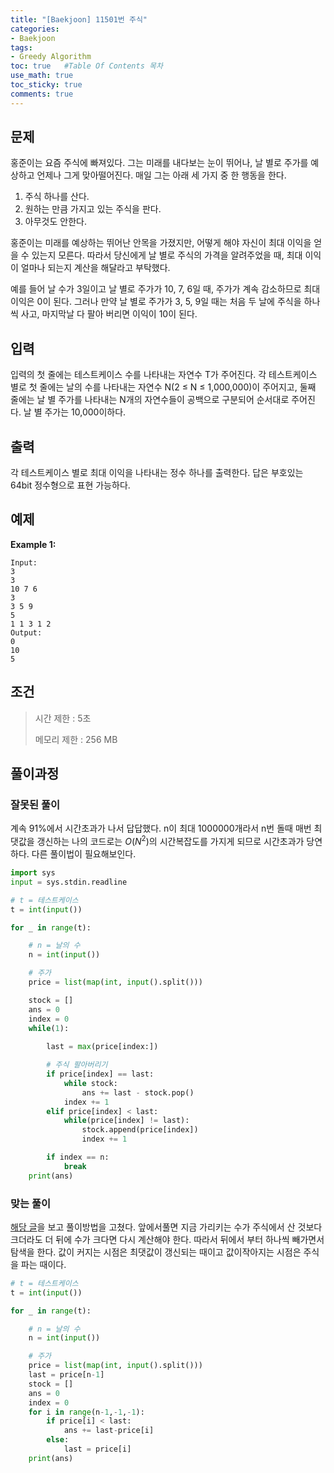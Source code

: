 ```yaml
---
title: "[Baekjoon] 11501번 주식"
categories: 
- Baekjoon
tags:
- Greedy Algorithm
toc: true   #Table Of Contents 목차 
use_math: true
toc_sticky: true
comments: true
---
```


## 문제

홍준이는 요즘 주식에 빠져있다. 그는 미래를 내다보는 눈이 뛰어나, 날 별로 주가를 예상하고 언제나 그게 맞아떨어진다. 매일 그는 아래 세 가지 중 한 행동을 한다.

1. 주식 하나를 산다.
2. 원하는 만큼 가지고 있는 주식을 판다.
3. 아무것도 안한다.

홍준이는 미래를 예상하는 뛰어난 안목을 가졌지만, 어떻게 해야 자신이 최대 이익을 얻을 수 있는지 모른다. 따라서 당신에게 날 별로 주식의 가격을 알려주었을 때, 최대 이익이 얼마나 되는지 계산을 해달라고 부탁했다.

예를 들어 날 수가 3일이고 날 별로 주가가 10, 7, 6일 때, 주가가 계속 감소하므로 최대 이익은 0이 된다. 그러나 만약 날 별로 주가가 3, 5, 9일 때는 처음 두 날에 주식을 하나씩 사고, 마지막날 다 팔아 버리면 이익이 10이 된다.

## 입력

입력의 첫 줄에는 테스트케이스 수를 나타내는 자연수 T가 주어진다. 각 테스트케이스 별로 첫 줄에는 날의 수를 나타내는 자연수 N(2 ≤ N ≤ 1,000,000)이 주어지고, 둘째 줄에는 날 별 주가를 나타내는 N개의 자연수들이 공백으로 구분되어 순서대로 주어진다. 날 별 주가는 10,000이하다.

## 출력

각 테스트케이스 별로 최대 이익을 나타내는 정수 하나를 출력한다. 답은 부호있는 64bit 정수형으로 표현 가능하다.

## 예제

**Example 1:**

```
Input: 
3
3
10 7 6
3
3 5 9
5
1 1 3 1 2
Output: 
0
10
5
```

## 조건

> 시간 제한 : 5초
>
> 메모리 제한 : 256 MB

## 풀이과정

### 잘못된 풀이

계속 91%에서 시간초과가 나서 답답했다. n이 최대 1000000개라서 n번 돌때 매번 최댓값을 갱신하는 나의 코드로는 $O(N^2)$의 시간복잡도를 가지게 되므로 시간초과가 당연하다. 다른 풀이법이 필요해보인다.

```python
import sys
input = sys.stdin.readline

# t = 테스트케이스
t = int(input())

for _ in range(t):  

    # n = 날의 수
    n = int(input())

    # 주가
    price = list(map(int, input().split()))

    stock = []
    ans = 0
    index = 0
    while(1):
  
        last = max(price[index:])

        # 주식 팔아버리기
        if price[index] == last:
            while stock:
                ans += last - stock.pop()
            index += 1
        elif price[index] < last:
            while(price[index] != last):
                stock.append(price[index])
                index += 1

        if index == n:
            break
    print(ans)

```

### 맞는 풀이

[해당 글](https://www.acmicpc.net/board/view/16527)을 보고 풀이방법을 고쳤다. 앞에서풀면 지금 가리키는 수가 주식에서 산 것보다 크더라도 더 뒤에 수가 크다면 다시 계산해야 한다. 따라서 뒤에서 부터 하나씩 빼가면서 탐색을 한다. 값이 커지는 시점은 최댓값이 갱신되는 때이고 값이작아지는 시점은 주식을 파는 때이다.

```python
# t = 테스트케이스
t = int(input())

for _ in range(t):  

    # n = 날의 수
    n = int(input())

    # 주가
    price = list(map(int, input().split()))
    last = price[n-1]
    stock = []
    ans = 0
    index = 0
    for i in range(n-1,-1,-1):
        if price[i] < last:
            ans += last-price[i]
        else:
            last = price[i]
    print(ans)
```

